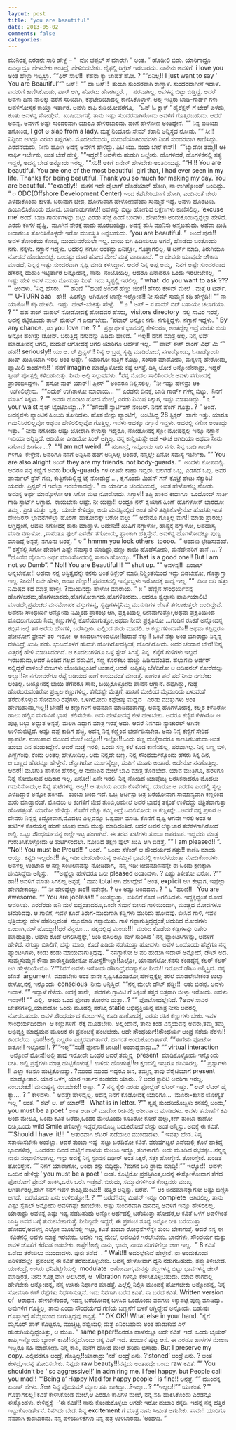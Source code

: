 ```yaml
---
layout: post
title: "you are beautiful"
date: 2013-05-02
comments: false
categories: 
---
```



ಮುನಿರತ್ನ ಎರಡನೇ ಸಾರಿ ಹೇಳ್ದ – “  ವೋ ಚಪ್ಪಲ್ ಸೆ ಮಾರೇಗಿ ” ಅಂತ. ” ಹೊಡೀಲಿ ಬಿಡು.  ಯಾರಿಗಾದ್ರೂ ಏನನ್ನಾದ್ರೂ ಹೇಳಬೇಕು ಅಂತಿದ್ರೆ, ಹೇಳಿಬಿಡಬೇಕು. ಲೈಫಲ್ಲಿ ರಿಗ್ರೆಟ್ ಇರಬಾರದು.  ನಾನೇನು ಅವಳಿಗೆ  i love you ಅಂತ ಹೇಳ್ತಾ ಇಲ್ವಲ್ಲಾ.  ““ಫಿರ್ ಸಾಲೆ!!  ಕೆಹನಾ ಕ್ಯಾ ಚಾಹತೆ ಹೋ.  ? ““ಏನಿಲ್ಲ!! I just want to say ‘ You are Beautiful’“” ಬಸ್!! “” ಹಾ ಬಸ್!!  ತುಂಬಾ ಸುಂದರವಾಗಿ ಕಾಣ್ತಾಳೆ.  ಸುಂದರವಾಗೀನೆ ಇದಾಳೆ. ಎದುರಿಗೆ ಕಾಣಿಸಿಕೊಂಡು, ಪಾಸ್ ಆಗಿ, ಹೊರಟು ಹೋಗಿದ್ದರೆ. ,   ಪರವಾಗಿಲ್ಲ.  ಅವಳನ್ನ ಬಿಟ್ಟು ಬಿಡ್ತಿದ್ದೆ. ಆದರೆ ಅವಳು ದಿನಾ ನಾಲಕ್ಕು ವರೆಗೆ ಸರಿಯಾಗಿ, ಕೆಫೆಟೇರಿಯಾದಲ್ಲಿ ಕಾಣಿಸಿಕೊಳ್ತಾಳೆ. ಅಲ್ಲಿ ಇಬ್ಬರು ಬಾಡಿ-ಗಾರ್ಡ್ ಗಳು ಅವಳಿಗೋಸ್ಕರ ಕಾಯ್ತಾ ಇರ್ತಾರೆ. ಅವಳು ಕಾಫಿ ಕುಡಿಯೋವರೆಗೂ,   ‘ಒನ್ ಓ ಕ್ಲಾಕ್ ‘ ಡೈರೆಕ್ಷನ್ ಗೆ ಚೇರ್ ಎಳೆದು,  ಕೂತು ಅವಳನ್ನ ನೋಡ್ತೇನೆ.  ಖುಷಿಯಾಗತ್ತೆ. ತಾನು ಇಷ್ಟು ಸುಂದರವಾಗಿರೋದು ಅವಳಿಗೆ ಗೊತ್ತಿರಬಹುದು. ಆದರೆ ಅದನ್ನ. ಅವಳಿಗೆ ಅಷ್ಟೇ ಸುಂದರವಾಗಿ ಯಾರೂ ಹೇಳಿರಬಾರದು.  ಹಂಗೆ ಹೇಳೋಣ ಅಂತಿದ್ದೇನೆ.  “” ನಿನ್ನ ಐಡಿಯಾ ತಗೋಂಡ, I got ಅ slap from a lady.  ಮತ್ತೆ ನಿಂದೂನು ಸೇಮ್ ಕಹಾನಿ ಅನ್ನಿಸ್ತದ ನೋಡು. ”” ಸೀ!! ನಿನ್ನಿಂದ ಆಗಿದ್ದು ಎರಡು ತಪ್ಪುಗಳು. ಮೊದಲನೆಯದು, ಮದುವೆಯಾಗಿರುವವಳು ನಿನಗೆ ಸುಂದರವಾಗಿ ಕಾಣಿಸಿದ್ದು. ಎರಡನೆಯದು, ನೀನು ಹೋಗಿ ಅದನ್ನ ಅವಳಿಗೆ ಹೇಳಿದ್ದು.  ಪಿಟಿ ಯು. ನಂದು ಬೇರೆ ಕೇಸ್!!  ““ಬ್ಯಾಡೋ ತಮ್ಮ!! ಆಕಿ ನಾರ್ಥಿ ಇರ್ಬೇಕು, ಅಂತ ಬೇರೆ ಹೇಳ್ತಿ. ”“ಇದ್ದರೆ!! ಅವಳೇನು ಹುಡುಗಿ ಅಲ್ಲೇನು.  ಹೊಗಳಿದರೆ, ಹೊಗಳಿಕೆನಲ್ಲಿ ಸತ್ಯ ಇದ್ದರೆ, ಅದನ್ನ ಬೇಡ ಅನ್ನೋರು ಇರಲ್ಲ. ”“ಸರಿ!! ಆಕಿಗೆ ಏನೇನ್ ಹೇಳಬೇಕು ಅಂತಿದಿಯಪ್ಪ. ”“Hi!! You are beautiful.  You are one of the most beautiful  girl that, I had ever seen in my life. Thanks for being beautiful.  Thank you so much for making my day.  You are beautiful. ““exactly!!  ಮಗನ ಇದೇ ಡೈಲಾಗ್ ಹೊಡೆಯಾಕ್ ಹೋಗಿ, ನಾ ಉಗಿಸ್ಕೋಂಡ್ ಬಂದಿದ್ದು.  “      ೧     ODC(Offshore Development Center) ಇಂದ ಕೆಫೆಟೇರಿಯಾಗೆ ಹೋಗಿ, ಎಂದಿನಂತೆ ಚೇರು ಎಳೆದುಕೊಂಡು ಕುಳಿತೆ. ಬರುವಾಗ ಬೇಡ, ಹೋಗುವಾಗ ಹೇಳೋಣವೆಂದು ಸುಮ್ಮನೆ ಇದ್ದೆ. ಅವಳು ಹೊರಟಳು.  ಹಿಂಬಾಲಿಸಿಕೊಂಡು ಹೋದೆ. ಬಾಡಿಗಾರ್ಡುಗಳು!! ಅವಳನ್ನು ಬಿಟ್ಟು ಹೋಗುವ ಲಕ್ಷಣಗಳು ಕಾಣಿಸಲಿಲ್ಲ. ‘excuse me’ ಅಂದೆ.  ಬಾಡಿ ಗಾರ್ಡುಗಳನ್ನು ಬಿಟ್ಟು ಎರಡು ಹೆಜ್ಜೆ ಹಿಂದೆ ಬಂದಳು. ಹೇಳಬೇಕು ಅಂದುಕೊಂಡಿದ್ದನ್ನೆಲ್ಲಾ ಹೇಳಿದೆ. ಎರಡು ಕಂಗಳ ದೃಷ್ಟಿ,  ಮೂಗಿನ ನೇರಕ್ಕೆ ಹಾದು ಹೊರಬಂದಿತ್ತು.  ಅದನ್ನ ಹುಸಿ ಮುನಿಸು ಅನ್ನಬಹುದು. ಅಥವಾ ಖುಷಿ ಆದಾಗಲೂ ತೋರಿಸಿಕೊಳ್ಳದೇ ಇರೋ ಮುಖಸ್ಥಿತಿ ಅನ್ನಬಹುದು. “you are beautiful. ”  ಅಂದೆ ಪುನಃ!! ಅವಳ ತೋರಿಕೆಯ ಕೋಪ, ಮುಂದುವರೆಯಲೇ ಇಲ್ಲ. ಬಾಯಿ ಬಿಗಿ ಹಿಡಿಯಲೂ ಆಗದೆ, ಹೊಡೆದು ಬಂತೊಂದು ನಗು.  ನಕ್ಕಳು.  ನಗ್ತಾನೆ ಇದ್ದಳು. ಅದರಲ್ಲಿ ನಗೋ ಅಂತದ್ದು ಏನಿತ್ತೋ, ಗೊತ್ತಾಗಲಿಲ್ಲ. u ಟರ್ನ್ ಮಾಡಿ, ತಿರುಗಿಯೂ ನೋಡದೆ ಹೊರಟುಬಿಟ್ಟೆ. ಒಂದಷ್ಟು ದೂರ ಹೋದ ಮೇಲೆ ಮತ್ತೆ ವಾಪಾಸಾದೆ. “ ಆ ದೇವರು ಯಾವುದೇ ಚೌಕಾಸಿ ಮಾಡದೆ,  ನಿನ್ನನ್ನ ಇಷ್ಟು ಸುಂದರವಾಗಿ ಸೃಷ್ಟಿ ಮಾಡಿ ಕಳಿಸಿದ್ದಾನೆ. ಆದರೆ ನಿನ್ನ ಅಪ್ಪ ಅಮ್ಮ,  ನಿನಗೆ ಅಷ್ಟೇ ಸುಂದರವಾದ ಹೆಸರನ್ನ ಹುಡುಕಿ ಇಟ್ಟಿರ್ತಾರೆ ಅನ್ನೋದನ್ನ, ನಾನು  ನಂಬೋದಿಲ್ಲ. ಆದರೂ ಏನಾದರೂ ಒಂದು ಇರಲೇಬೇಕಲ್ಲ.  ” ಇಷ್ಟು ಹೇಳಿ ಅವಳ ಮುಖ ನೋಡುತ್ತಾ ನಿಂತೆ. ಇದು ಸ್ಕ್ರಿಪ್ಟಲ್ಲಿ ಇರಲಿಲ್ಲ. ” what  do you want to ask ??? ”  ಅಂದಳು. “ನಿನ್ನ ಹೆಸರು.  ”” ಹರಿಣಿ ““ಹರಿಣಿ ಅಂದರೆ ಹೆಣ್ಣು ಜಿಂಕೆ!! ಹೆಸರು ಕೇಳಿದ್ ಮೇಲೆ .  ಮತ್ತೆ u ಟರ್ನ್. ”” U-TURN aaa   ಹೇ!!  ಹಿಂಗೆಲ್ಲಾ ಆಗಿರೋಕ ಚಾನ್ಸೇ ಇಲ್ಲೋಪ!! ನೀ ಸುಮ್ ಸುಮ್ಮನ ಕಥಿ ಹೇಳ್ತದಿ!! “” ನಾ ಯಾಕೋ!! ಕಥಿ ಹೇಳಲಿ.   ಇಷ್ಟು  ಹೇಳ್-ಬೇಕಿತ್ತು ಹೇಳ್ದೆ.   “     ೨      ” ಅಪ್ – ನ ನಾಮ್ ಬಿನ್ ಬತಾಯೇ ಚಲಾಗಯಾ. ? “” ಹಹ ತಾಜ್ ಮಹಲ್ ನೋಡೋದಕ್ಕೆ ಹೋದವರ ಹೆಸರು,  visitors directory  ನಲ್ಲಿ ಸಾವಿರ ಇರತ್ತೆ. ಅದನ್ನ ಕಟ್ಟಿಕೊಂಡು ತಾಜ್ ಮಹಲ್ ಗೆ ಏನಾಗಬೇಕು.  “ಪಟಾರ್ ಅನ್ನೋ ನಗು.  ನಗುತ್ತಿದ್ದಳು.  ನಗ್ತಾನೆ ಇದ್ದಳು. ” By any chance. ,ಡು you love me. ? “  ಪ್ರಶ್ನಾರ್ಥಕ ಭಾವದಲ್ಲಿ ಕೇಳಿದರೂ, ಅಂತದ್ದೆಲ್ಲ ಇದ್ರೆ ಮರೆತು ಬಿಡು ಅನ್ನೋ ಹಂಗಿತ್ತು ಟೋನ್. ಬರುತ್ತಿದ್ದ ನಗುವನ್ನು ಹಿಡಿದು ಹೇಳಿದೆ. ” ಇಲ್ಲ!! ನನಗೆ ಮಾತ್ರ ಅಲ್ಲ.  ನಿನ್ನ ಲವ್ ಮಾಡೋದಕ್ಕೆ ಆಗಲಿ, ಮದುವೆ ಆಗೋದಕ್ಕೆ ಆಗಲಿ ಯಾರಿಗೂ ಅರ್ಹತೆ ಇಲ್ಲ.  “” ವಾಟ್ ಈಸ್ ರಾಂಗ್ ವಿಥ್ ಮಿ “” ಹಹ!! seriously!! ಯು ಆ. ರ್ ಪ್ರಿನ್ಸಸ್!! ನಿನ್ನ ಆ ಬ್ರಹ್ಮ ಸೃಷ್ಟಿ ಮಾಡಿರೋದೆ, ನಗಾಡ್ಕೊಂಡು, ಓಡಾಡ್ಕೊಂಡು ಖುಷ್ ಖುಷಿಯಾಗಿ ಇರಲಿ ಅಂತ ಅಷ್ಟೇ. ‘ ಯಾರಿಗೋ ಕುತ್ತಿಗೆ ಕೊಟ್ಟು, ಸಂಸಾರ ಮಾಡೋದು, ಮಕ್ಕಳನ್ನ ಹೇರೋದು, ಫ್ಯಾಮಿಲಿ ಕಾಂಡಗಳು!! ‘ ನನಗೆ imagine ಮಾಡ್ಕೊಳೋದು ಕಷ್ಟ ಆಗತ್ತೆ. ಡಿಸ್ನಿ ಲೋಕ ಅನ್ನೋದೇನಾದ್ರು, ಇದ್ದರೆ ಸ್ಪೀಡ್ ಪೋಸ್ಟಲ್ಲಿ ಕಳಿಬಹುದಿತ್ತು.  ನೀನು ಅಲ್ಲಿ ಸಲ್ಲುವವಳು.  “ನನ್ನ ಮೊದಲ ಸಾಲಿನಿಂದಲೇ ಅವಳು ನಗೋದಕ್ಕೆ ಪ್ರಾರಂಭಿಸಿದ್ದಳು. ” ಹಸೋ ಮತ್ ಯಾರ್!! ಪ್ಲೀಸ್ ” ಅಂದರೂ ನಿಲ್ಲಿಸಲಿಲ್ಲ. “ನೀ ಇಷ್ಟು ಹೇಳಿದ್ರು ಆಕಿ  ಉಗೀಲಿಲ್ಲೇನು.  ”“ಎದುಕ್ ಉಗಿತಾಳೋ ಮಾರಾಯ… ”” ಎರಡನೇ ದಿನಕ್ಕೆ, ಬಾಡಿ ಗಾರ್ಡ್ ಗಳನ್ನ ಬಿಟ್ಟು,  ನಿನಗೆ ಮಾತಿಗೆ ಸಿಕ್ಕಳಾ. ? ”” ಅವರು ಹೊರಟು ಹೋದ ಮೇಲೆ, ಎರಡು ನಿಮಿಷ ಸಿಕ್ಕಾಗ, ಇಷ್ಟು ಮಾತಾಡಿದ್ದು. ”      ೩     ” your waist ಸೈಜ್ ಟ್ವೆಂಟಿಎಯ್ಟಾ…? ““ಹೌದು!! ಸ್ಟಾರ್ಟಿಂಗ್ ನಂಬರ್.  ನಿನಗೆ ಹೆಂಗ್ ಗೊತ್ತು. ? ” ಅಂದೆ. ಅದಕ್ಕವಳು ಪ್ಯಾಂಟಿನ ಹಿಂಬದಿ ತೋರಿದಳು. ಹೊಸ ಜೀನ್ಸು ಪ್ಯಾಂಟಿಗೆ,  ಅಂಟಿಸಿದ್ದ 28 ಸ್ಟಿಕ್ಕರ್  ಹಾಗೇ ಇತ್ತು. ಯಾರೂ ಗಮನಿಸಿರಲಿಲ್ಲವೋ ಅಥವಾ ಹೇಳಿರಲಿಲ್ಲವೋ ಗೊತ್ತಿಲ್ಲ. ಇವಳು ಅದಕ್ಕೂ ನಗ್ತಾನೆ ಇದ್ದಳು. ಅದರಲ್ಲಿ ನಗೋ ಅಂತಾದ್ದು ಇತ್ತು. ” ನೀನು ನಗೋದು ಅಷ್ಟು ಜೋರಾಗಿ ಕೇಳುಸ್ತಾ ಇದ್ದರೂ, ನೋಡೋದಕ್ಕೆ ಸ್ಲೋ ಮೋಷನ್ನಲ್ಲಿ ಇನ್ನೂ ನಗ್ತಾನೆ ಇದಿಯಾ ಅನ್ನಿಸ್ತಿದೆ. ಆಡಿಯೋ ವೀಡಿಯೋ ಸಿಂಕ್ ಆಗ್ತಿಲ್ಲ.  ನನ್ನ ಕಾನ್ಷಿಯಸ್ಸೇ ಆಚೆ -ಈಚೆ ಆಗಿದಿಯಾ ಅಥವಾ ನೀನು ನಗೋದೆ ಹೀಗೆನಾ …?  ““I am not weird.  “” ಹಂಗಾದ್ರೆ, ಇನ್ನೊಂದು ಸಾರಿ ನಗು.  ನಿನ್ನ ಬಾಡಿ ಗಾರ್ಡ್ ಗಳಿಗೂ  ಕೇಳ್ತೇನೆ. ಅವರಿಗೂ ನನಗೆ ಅನ್ನಿಸಿದ ಹಂಗೆ ಅನ್ನಿಸಿಲ್ಲ ಅಂದರೆ,  ನನ್ನಲ್ಲೇ ಏನೋ ಸಮಸ್ಯೆ ಇರ್ಬೇಕು.  “” You are also alright ಅಂಡ್ they are my friends.  not body-guards. ”  ಅಂದಳು ಕೋಪದಲ್ಲಿ. ಆದರೂ ನನ್ನ ಕಣ್ಣಿಗೆ ಅವರು body-guards ಗಳ ರೀತಿನೇ ಕಾಣ್ತಾ ಇದ್ದರು.  ಬಲಗಡೆ ಒಬ್ಬ, ಎಡಗಡೆ ಒಬ್ಬ. ಅವರ ಫಾರ್ಮಲ್ ಡ್ರೆಸ್ ಗಳು, ಕುತ್ತಿಗೆಯಲ್ಲಿದ್ದ ಟೈ ನೋಡುದ್ರೆ …, ಕೈಗೊಂದು ಮಿಷನ್ ಗನ್ ಕೊಟ್ರೆ ಥೇಟು ಸೆಕ್ಯುರಿಟಿ ಯವರೇ. ಪ್ರಿನ್ಸಸ್ ಗೆ ಇದೆಲ್ಲಾ ಇರಬೇಕಾದದ್ದೇ. ” ನಾ ಯಾರಿಗೂ ಚಂದದಿಯವ್ವ,  ಅಂತ ಹೇಳೋನಲ್ಲ ನೋಡು.  ಅದುನ್ನ ಅರ್ಥ ಮಾಡ್ಕೊಳೋ ಆಕಿ ಸಿಗೋ ಮಟ ನೋಡೋದು. ಸಿಗ್ತಾಳ!! ತಪ್ಪಿ ಹಾಕಿದ ಕೀದಾಗೂ  ಒಂದೊಂದ್ ಸಾರ್ತಿ ಗಾಡಿ ಸ್ಟಾರ್ಟ್ ಆಗ್ತಾವ.  ಕಾಯಬೇಕು ಅಷ್ಟೇ. ನೀ ಯಪ್ಪಾ!! ಅಂದ್ರೂ ನನ್ ಕೈಯಾಗ ಹಿಂಗ್ ಹೊಗಳೋಕ್ ಬಾರದೋ ತಮ್ಮ . ಪ್ರೀತಿ ಮತ್ತು  ಭಕ್ತಿ.   ಯಾರೇ ಕೇಳಿದ್ರೂ, ಅದು ಮನಸ್ಸಿನಲ್ಲಿದೆ ಅಂತ ಹೇಳಿ ತಪ್ಪಿಸಿಕೊಳ್ತೇನೋ ಹೊರತು,ಇಂತ ಡೇಂಜರಸ್ ಭಾವನೆಗಳೆಲ್ಲಾ ಹೊರಗ್ ಹಾಕೋದಕ್ಕ್ ಬರೋ ವಲ್ದು “” ಅದೇನೊ ಗೊತ್ತಿಲ್ಲ ಮಗ!! ಮಾತು ಪ್ರಾರಂಭ ಆಗ್ತಿದ್ದಂಗೆ, ಅವಳು ನಗೋದಕ್ಕೆ ಶುರು ಮಾಡ್ತಾಳೆ. ಅದೇನು!! ಖುಷಿಗೆ ನಗ್ತಾಳೋ, ಹಾಸ್ಯಕ್ಕೆ ನಗ್ತಾಳೋ, ಅಪಹಾಸ್ಯ ಮಾಡಿ ನಗ್ತಾಳೋ. ,ನಾನಂತೂ ಫುಲ್ ಎನರ್ಜಿ ತಗೋಂಡು, ಫ್ರಾಂಕಾಗಿ ಹತ್ತಿಸ್ತೇನೆ. ಅವಳನ್ನ ಹೊಗಳೋದಕ್ಕೂ ಪುಣ್ಯ ಮಾಡಿದ್ದೆ ಅನ್ಸತ್ತೆ.  ನಗೂನು ಬರತ್ತೆ.  “     ೪      ” hmmm you look others  toooo.  ” ಅಂದಳು ಛೇಡಿಸುವಂತೆ. ” ರಸ್ತೆನಲ್ಲಿ ಸಿಗೋ ದೇವರಿಗೆ ಎಷ್ಟೇ ನಮಸ್ಕಾರ ಮಾಡಿದ್ರು,ಹಣ್ಣು ಕಾಯಿ ಹೊಡೆಸೋದು, ಮನೆದೇವರಿಗೆ ತಾನೆ ….  ? “ಹೊಡೆದ ಡೈಲಾಗು ಅರ್ಥ ಮಾಡಿಸೋದರಲ್ಲಿ ಸಾಕಾಗಿ ಹೋಯ್ತು. “That is a good one!! But I am not so Dumb”. ” No!! You are Beautiful !! “” shut up. ”” ಅವಳನ್ನ!!  ಏಂಜಲ್ ಅನ್ನಬೇಕೋ!! ಅಥವಾ ನನ್ನ ಅಸ್ತಿತ್ವವನ್ನೇ ಕನಸು ಅಂತ ಡಿಕ್ಲೇರ್ ಮಾಡಿ,ನಿಶ್ಚಿಂತೆಯಿಂದ ಇದ್ದು ಬಿಡಬೇಕೋ, ಗೊತ್ತಾಗ್ತಾ ಇಲ್ಲ. ನೀನು!! ಏನೇ ಹೇಳು, ಅಂತಾ ಹೆಣ್ಣು!! ಪ್ರಪಂಚದಲ್ಲಿ ಇನ್ನೊಬ್ಬಳು ಇರೋದಕ್ಕೆ ಸಾಧ್ಯ ಇಲ್ಲ.  ““  ದಿನಾ ಬರಿ ಹತ್ತು ನಿಮಿಷದ ಕಥೆ ಮಾತ್ರ ಹೇಳ್ತೀ. ?ಮುಂದಿನದ್ದು ಹೇಳೋ ಮಾರಾಯ.  “     ೫     ” ಹೆಣ್ಣಿನ ಸೌಂಧರ್ಯವನ್ನ ಹೊಗಳಬರದು,ಹೊಗಳಬಾರದು,ಹೊಗಳೋಕಾಗದು,ಹೊಗಳಿತೀರದು…ಆದರೂ ಸ್ವಲ್ಪಾನು ಪಾರ್ಷಿಯಾಲಿಟಿ ಮಾಡದೇ,ಪ್ರಪಂಚದ ಮನಮೋಹಕ ವಸ್ತುಗಳನ್ನ, ಸೃಷ್ಟಿಗಳನ್ನನಿಮ್ಮ ಮುಸುಡಿಗಳ ಜೊತೆ ತಗಲಾಕುತ್ತಲೇ ಬಂದಿದ್ದೇವೆ. ಅದೇನು ಸೌಂಧರ್ಯ ಅನ್ನೋದು ನಿಮ್ಮಿಂದ ಪ್ರಾರಂಭ ಆಗಿ, ಪ್ರಕೃತಿಯಲ್ಲಿ ಲೀನವಾಗುತ್ತೋ,ಅಥವಾ ಪ್ರಕೃತಿಯಿಂದ ಮೊದಲುಗೊಂಡು ನಿಮ್ಮ ಕಣ್ಣುಗಳಲ್ಲಿ ಕೊನೆಯಾಗುತ್ತೋ,ಅಥವಾ ನೀವೇ ಪ್ರಕೃತಿನೋ …ಗಂಡಿನ ರಸಿಕತೆ ಅನ್ನೋದನ್ನ ಕಬ್ಬಿನ ಜಲ್ಲೆ ತರ ಅರೆದು ಹೊಗಳಿ, ಬರೆಸಿದ್ದೀರಿ. ಎಲ್ಲಿಂದ ಶುರು ಮಾಡಲಿ. ಆ ಕಣ್ಣುಗಳಿಂದಾನೊ!! ಅಥವಾ ಕಪ್ಪಿದ್ದರೂ ಫೋಟೋಗೆ ಫ್ರೇಮ್ ತರ  ಇರೋ  ಆ ಕೂದಲುಗಳಿಂದಲೋ!!ಜಿರಾಫೆ ನೆಕ್ಕು!! ಒಂಟೆ ನೆಕ್ಕು ಅಂತ ಯಾರಾದ್ರು ನಿನ್ನನ್ನ ರೇಗಿಸಿದ್ರೆ, ಖುಷಿ ಪಡು. ಭುಜದೊಳಗೆ ಹುದುಗಿ ಹೋಗಿರೋದಕ್ಕಿಂತ, ಹೊರಗಿರೋದು.  ಅದರ ಚಂದಾನೆ ಬೇರೆ!!ನಿನ್ನ ಎತ್ತರಕ್ಕೆ ಹೇಳಿ ಮಾಡಿಸಿದಂಗಿದೆ.  ಆ ಕೂದಲುಗಳಿಗೂ ಒಳ್ಳೆ ಸ್ಪೇಸ್ ಸಿಗತ್ತೆ. ನಿನ್ನ  ಕೆನ್ನೆಗೆ ಗುಳಿಗಳು ಇಲ್ಲದೆ ಇರಬಹುದು,ಆದರೆ ಹಿಂಡಿದ ಗಲ್ಲದ ನಡುವಿನ, ಸಣ್ಣ ಕೊರಕಲು ಹುಚ್ಚು ಹಿಡಿಸುವಂತಿದೆ. ಹಲ್ಲುಗಳು ಆರ್ಡರ್ ನಲ್ಲಿದ್ದರೆ ದಾಳಿಂಬೆ ಬೀಜಗಳು ಜೋಡಿಸಿಟ್ಟಂತಿವೆ ಅಂತಾರೆ,ಆದರೆ  ಅಪ್ಪಿತಪ್ಪಿ ಬೆಳೆದಿರೋ ಆ ಅಡಿಷನಲ್ ಕೋರೆಹಲ್ಲು ಅಬ್ಬಾ!!ನೀ ನಗೋವರೆಗೂ ರೆಪ್ಪೆ ಬಡಿಯದ ಹಾಗೆ ಕಾಯುವಂತೆ ಮಾಡತ್ತೆ. ಹಾಗಂತ ಪದೆ ಪದೆ ನೀನು ನಗಬೇಕು ಅಂತಿಲ್ಲ. ಬಯ್ಯೋದಕ್ಕೆ ಬಾಯಿ ತೆಗೆದರೂ ಸಾಕು, ಬಯ್ಸಿಕೊಳ್ಳೋನು ಪಾವನ ಆಗ್ತಾನೆ. ದಪ್ಪಗಿದ್ದು, ಗುಡ್ಡೆ ಹೊರಬರುವಂತಿರೋ ಪ್ರಜ್ವಲ ಕಣ್ಣುಗಳಿಲ್ಲ. ತೆಗೆದಷ್ಟೇ ಮೆತ್ತಗೆ, ಹಾಸಿಗೆ ಮೇಲಿಂದ ಮೈಮುರಿದು ಏಳುವಂತೆ ತೆರೆದುಕೊಳ್ಳುವ ಸೋಮಾರಿ ರೆಪ್ಪೆಗಳು. ಒಳಗಿರೋದು ಕಪ್ಪೆಚಿಪ್ಪು ಮಧ್ಯದ   ಎರಡು ಮುತ್ತುಗಳು ಅಂತ ಹೇಳಬಹುದಾ,ಇಲ್ಲ!! ಬೇಡ!! ಆ ಕಣ್ಣುಗಳಿಗೆ ಅವಮಾನ ಮಾಡಿದಂತಾಗತ್ತೆ. ಅವನ್ನ ಹೊಗಳೋದಕ್ಕೆ, ಕಲ್ಮಶ ಕಳೆದಿರೋ ಹಾಲು ಹಲ್ಲಿನ ಮಗುವಿಗೆ ಭಾಷೆ  ಕಲಿಸಬೇಕು. ಅದು ಹೇಳೋದನ್ನ ಕೇಳಿ ಹೇಳಬೇಕು. ಆದರೂ ಕಣ್ಣಿನ ಕೆಳಗಿರೋ ಆ ಪುಟ್ಟ ಬಲ್ಜು ಅಧ್ಭುತ ಅನ್ಸತ್ತೆ. ಮಲಗಿ ಎದ್ದಾಗ ಮಾತ್ರ ಇರತ್ತೆ ಅದು.  ಆದರೆ ನಿನಗದು ನ್ಯಾಚುರಲ್ ಆಗಿನೇ ಉಳಿದುಬಿಟ್ಟಿದೆ. ಅಷ್ಟು ದಪ್ಪ ಕಾಡಿಗೆ ಹಚ್ಚಿ, ಅದನ್ನ ನಿನ್ನ ಕಣ್ಣಿಂದ ಬೇರ್ಪಡಿಸಬೇಡ. ಅದು ನಿನ್ನ ಕಣ್ಣಿಗೆ ಸೇರಿದ ಪ್ರಾಪರ್ಟಿ. ನುಣುಪಾದ ಮುಖದ ಮೇಲೆ ಅಲ್ಲೋ!! ಇಲ್ಲೋ!!ಒಂದು ಸಣ್ಣ ಮಚ್ಚೆನಾದರೂ ಕಾಣಸಿಗಬಹುದಾ ಅಂತ ತುಂಬಾ ದಿನ ಹುಡುಕಿದ್ದೇನೆ. ಆದರೆ ಮಚ್ಚೆ ಇರಲಿ, ಒಂದು ಸಣ್ಣ ಕಲೆ ಕೂಡ ಕಾಣಿಸಲಿಲ್ಲ.  ಪರವಾಗಿಲ್ಲ. ನಿನ್ನ ಬಣ್ಣ ಬಿಳಿ, ಎಣ್ಣೆಗೆಂಪು, ಕೆಂದು ಅಂತೆಲ್ಲ ಹೇಳೋದಿಲ್ಲ. ಅದು ನಿನ್ನದೇ ಬಣ್ಣ. ನಿನ್ನ ಸೌಂಧರ್ಯಕ್ಕೊಂದು ಹೆಸರು ಸಿಕ್ಕ ದಿನ, ಆ ಬಣ್ಣದ ಹೆಸರನ್ನೂ ಹೇಳ್ತೇನೆ. ಚೆನ್ನಾಗಿರೋ ಮೂಗನ್ನೆಲ್ಲಾ, ಸಂಪಿಗೆ ಮೂಗು ಅಂತಾರೆ. ಅದೇನೋ ನನಗೊತ್ತಿಲ್ಲ. ಆದರೆ!! ಮೂಗುತಿ ಹಾಕೋ ಹೆಸರಲ್ಲಿ,ಆ ನುಣುಪಿನ ಮೇಲೆ ಬಾವಿ ಮಾತ್ರ ತೊಡಬೇಡ. ಯಾವ ಮುತ್ತಿಗೂ, ಹರಳಿಗೂ  ನಿನ್ನ ನೋಯಿಸುವ ಅಧಿಕಾರ ಇಲ್ಲ. ಏನೋ!! ಏನೇ ಇರಲಿ. ನಿನ್ನ ನೋಡಿದ ಯಾವೊಬ್ಬ ಅರಸಿಕನಾದರೂ ಮೊದಲು ಗಮನಿಸೋದು,ಆ ನಿನ್ನ ತುಟಿಗಳನ್ನ. ಅಲ್ಲ!! ಆ ತುಟಿಯ ಎರಡು ಕೊನೆಗಳನ್ನ. ಯಾರೋ ಆ ಎರಡೂ ಎಂಡಲ್ಲಿ ಸ್ವಲ್ಪ ಎಳೆದಿದ್ದಾರೆ ಅನ್ನೋ ಹಂಗಿದೆ.   ತುಂಬಾ ಚಂದ ಇದೆ. ಒಬ್ಬ ಆರ್ಟಿಸ್ಟು ಚಿತ್ರ ಬರೆಯೋವಾಗ ಸಾಮಾನ್ಯವಾಗಿ ಕಣ್ಗಳಿಂದ ಶುರು ಮಾಡ್ತಾನಂತೆ. ಮೊದಲು ಆ ಕಂಗಳಿಗೆ ಜೀವ ತುಂಬಿ,ಆಮೇಲೆ ಅದರ ಭಾವಕ್ಕೆ ತಕ್ಕಂತೆ ಉಳಿದದ್ದು ಚಿತ್ರಿತವಾಗುತ್ತಾ ಹೋಗತ್ತಂತೆ. ಯಾರೋ ಹೇಳಿದ್ದು. ಕೊನೆಗೆ ಹೆಚ್ಚು ಕಮ್ಮಿ ಆದ್ರೆ ಬದಲಿಸೋದು ಆ ಕಣ್ಗಳನ್ನೇ…ಆದರೆ ನನ್ನ ಪ್ರಕಾರ ಆ ದೇವರು ನಿನ್ನನ್ನ ತಿದ್ದೋವಾಗ,ಮೊದಲು ಎಲ್ಲವನ್ನೂ ಒಪ್ಪವಾಗಿ ಮಾಡಿ. ಕೊನೆಗೆ ದೃಷ್ಟಿ ಆಗದೇ ಇರಲಿ ಅಂತ ಆ ತುಟಿಗಳ ಕೊನೆಯನ್ನ ಹಂಗೇ ಚೂಪು ಮಾಡಿ ಮುಕ್ಕು ಮಾಡಿದಂತಿದೆ. ಆದರೆ ಅವನ ಲೆಕ್ಕಾಚಾರ ತಲೆಕೆಳಗಾಗಿರೋದೆ ಅಲ್ಲಿ. ಒಟ್ಟು ಸೌಂಧರ್ಯವನ್ನ ಅಲ್ಲೇ ಇಟ್ಟ ಹಂಗಾಗಿದೆ. ಈ ತರದ ತುಟಿಗಳು ತುಂಬಾ ಅಪರೂಪ. ಇದ್ದವರು ಮಾತ್ರ ಗುರುತಿಸಿಕೊಳ್ಳೋದು ಆ ತುಟಿಗಳಿಂದಲೇ. ನೋಡಿದ ತಕ್ಷಣ ಫುಲ್ ಖುಷಿ ಆಗಿ ಬಿಡತ್ತೆ. ”” I am pleased!! “. “No!! You must be Proud!! “ ಅಂದೆ. ” ಒಂದು ಸೆಕೆಂಡ್ ಆ ಸೌಂಧರ್ಯದ ಗತ್ತು!! ಕಾಣಿಸಿ ಮಾಯ ಆಯ್ತು. ಕನ್ನಡಿ ಇಲ್ಲದೇನೆ!! ತನ್ನ ಇಡೀ ದೇಹರಾಶಿಯನ್ನ ಅಹಮ್ಮಿನ ಭಾವದಲ್ಲಿ ಉಸಿರೆಳೆಯುತ್ತಾ ನೋಡಿಕೊಂಡಳು. ಅವಳಲ್ಲಿ ಉಂಟಾದ ಆ ಸಣ್ಣ ಸಂಚಲನವನ್ನು ನೋಡಿದಾಗ,  ನನ್ನ ಇಡೀ ಜೀವಮಾನವನ್ನೇ ಈ ಒಂದು ಕ್ಷಣಕ್ಕಾಗಿ ಜೀವಿಸಿದ್ದೆನಾ ಅನ್ನಿಸ್ತು.   ““ಅಷ್ಟೆಲ್ಲಾ ಹೇಳಿದರೂ ಬರೀ pleased ಅಂತಂದಳಾ. ? ಎಷ್ಟು ತಿಳೀತೋ ಏನೋ. ?”” ಹಾ!! ಅವಳಿಗೆ ಮಾತು ಸಿಗಲಿಲ್ಲ ಅನ್ಸತ್ತೆ. ‘ ನಾನು total ಆಗಿ ಹೇಗಿದ್ದೇನೆ ‘ ಅಂತ, explicit ಆಗಿ ಕೇಳ್ದಾಗ, ಇಷ್ಟೆಲ್ಲಾ ಹೇಳಬೇಕಾಯ್ತು.  “” ನೀ ಹೇಳಿದ್ದೆಲ್ಲಾ ಖರೆ!! ಐತೇನ್ಲೇ.  ? ಆಕಿ ಅಷ್ಟು ಚಂದದಳಾ. ? “     ೬    "ಹರಿಣಿ!!   You are awesome.  “” You are jobless!! ” ಅಂತನ್ನುತ್ತಾ,  ಬಿಸಿಲಿಗೆ ಕೊಡೆ ಅಗಲಿಸಿದಳು. ಇದ್ದಕ್ಕಿದ್ದಂತೆ ಮೋಡ ಆವರಿಸಿತು. ಎರಡೆರಡು ಹನಿ ಮಳೆ ಬಿದ್ದಂತಾದರೂ,ಒಂದೇ ಸಮನೆ ಬೀಸಿದ ಗಾಳಿಯಿಂದಾಗಿ, ಮುಚ್ಚಿದ ಮೋಡಗಳೂ ಚದುರಿದವು. ಆ ಗಾಳಿಗೆ, ಇವಳ ಕೊಡೆ ತಿರುಗ-ಮುರುಗಾಗಿ ಕಡ್ಡಿಗಳು ಮುರಿದು ಹೋದವು. ಬೀಸಿದ ಗಾಳಿ, ಇವಳ ಛತ್ರಿಯನ್ನು ಹೇಳ ಹೆಸರಿಲ್ಲದಂತೆ  ನಜ್ಜುಮಾಡಿ ಗಪ್ಪಾಯಿತು. ಗಾಳಿ ಗಪ್ಪಾಗುತ್ತಿದ್ದದ್ದಂತೆ,ಚದುರಿದ ಮೋಡಗಳು ಒಂದಾಗಿ,ಮಳೆ ಹೊಯ್ದು!!ಧರೆ ನೆನ್ದರೂ…. ಪಕ್ಕದಲ್ಲಿದ್ದ ಮಿಂಚು!!!  ಮುರಿದ ಕೊಡೆಯ ಕಡ್ಡಿಗಳನ್ನು ರಿಪೇರಿ ಮಾಡುತ್ತಿತ್ತು. ಅವಳು ಕೊಡೆ ಅಗಲಿಸಿದ್ದಕ್ಕೇ,‘ ಉರಿ ಬಿಸಿಲಲ್ಲೂ ಮಳೆ ಸುರಿಸಿದ ‘ ನನ್ನ ಫ್ಯಾಂಟಸಿಗಳನ್ನು, ಅವಳಿಗೆ ಹೇಳಿದೆ. ನಗುತ್ತಾ ಬಿಸಿಲಿಗೆ, ಬೆನ್ನು ಮಾಡಿ, ಕೊಡೆ ಹಿಡಿದು ನಡೆಯುತ್ತಾ ಹೋದಳು. ಅವಳ ಒಂದೊಂದು ಹೆಜ್ಜೆಗೂ ನನ್ನ ಫ್ಯಾಂಟಸಿಗಳು, ಕಂಡು ಕಂಡು ಮಾಯವಾಗುತ್ತಿದ್ದವು. ” ನನಗ್ಯಾಕೋ ಆ ಪರಿ ಹುಡುಗಿ ಇದಾಳ್ ಅನ್ನೋದೆ, ಡೌಟ್ ಅದ. ಸುಮ್ಮಸುಮ್ಮನ ಕೌವಾ ಹಾರುಸ್ತದಿಯೇನೋ ದೋಸ್ತ!!ಇಲ್ಲಾ!!ಎಲ್ಲೋ, ಯಾವಾಗಲೋ,ಕನಸು ಕಂಡದ್ದನ್ನ ಕಲರ್ ಕಲರ್ ಆಗಿ ಹೇಳ್ತದಿಯೇನೊ. ?““ನಿನಗೆ ಅವಳು ಇರೋದು ಡೌಟಾದ್ರೆ,ನನಗ್ಯಾಕೋ ನೀನು!! ಇರೋದೆ ಡೌಟು ಅನ್ನಿಸ್ತಿದೆ. ನನ್ನ ಜೊತೆ  argument  ಮಾಡಬೇಕು ಅಂತ ನಾನೇ ಸೃಷ್ಟಿಸಿಕೊಂಡಿರೋ,ಹೇಳಿದ್ದಕ್ಕೆಲ್ಲ ತರಲೆ ಮಾಡಲೇಬೇಕಂತ ಉಲ್ಟಾ ಕೇಳೋ,ನನ್ನ ಇನ್ನೊಂದು  conscious  ನೀನು ಅನ್ನಿಸ್ತಿದೆ. ““ನನ್ನ ಮೇಲೇ ಡೌಟ್ ಪಡ್ತೀ!!  ಆತು ಬಿಡಪ್ಪ.  ಅವಳು ಇದಾಳ. “” ಇದ್ದಾಳೆ ಗೆಳೆಯ. ಅದಕ್ಕೆ ತಾನೇ,  ಪದಗಳು ಗ್ರಾವಿಟಿ ಗೆ ಸಿಕ್ಕಂತೆ ತತ್ತರ ಬಿತ್ತರಾಗಿ ಬೀಳ್ತಾ ಇರೋದು. ಅವಳು ಇದಾಳೆ!! “” ಎಲ್ಲಿ.   ಆಕಿದು ಒಂದ ಫೋಟಾ ತೋರಸು ಮತ್ತಾ…? “” ಫೋಟೋದಲ್ಲೇನಿದೆ.  ?ಅವಳ ಸಾವಿರ ಚೇತನಗಳಲ್ಲಿ,ಯಾವುದೋ ಒಂದು ಮೂಡಲ್ಲಿ ಸೆರೆಸಿಕ್ಕ static ಅಭಿವ್ಯಕ್ತಿಯನ್ನ ಮಾತ್ರ ನೀನು ಅದರಲ್ಲಿ ನೋಡಬಹುದು. ಅವಳ ಸೌಂಧರ್ಯದ ಕವಲುಗಳನ್ನ ಕೂಡಿ ಹಾಕೋದಕ್ಕೆ, ಎರಡು ರಸಿಕ ಕಣ್ಣುಗಳು ಬೇಕು. ಇವಳ ಸೌಂಧರ್ಯದಿಂದಾಗಿ  ಆ ಕಣ್ಣುಗಳಿಗೆ  ರೆಕ್ಕೆ ಮೂಡಬೇಕು. ಅಲ್ಲಿಂದಾನೆ, ತಾನು ಕಂಡ ವಿಸ್ಮಯವನ್ನ ಅವರು,ತಮ್ಮ ತಮ್ಮ ಅಭಿವ್ಯಕ್ತಿ ಮಾಧ್ಯಮದ ಮೂಲಕ ಈ ಪ್ರಪಂಚಕ್ಕೆ ಹಂಚಬೇಕು. ಅದೇ ಸೌಂಧರ್ಯ!!ಸೌಂಧರ್ಯ ಅಂದ್ರೆ ನಶೆಯ ನೆರಳು!!ಹಿಂದಲೆಯ  ಭಾರ!!ಅಲ್ಲಿ ಎಲ್ಲರೂ ಎಚ್ಚರವಾಗಿರ್ತಾರೆ.  ಹಾಗಂತ ಅಂದುಕೊಂಡಿರ್ತಾರೆ.  ““ಈಗೇನು ಫೋಟೋ ಐತೋ!! ಇಲ್ಲೋಪ!!. ?”“ಇಲ್ಲ”“ಸರಿ!! ಫೋನು!! ಚಾಟು!! ಅಂತಾದ್ದೆನಾದ್ರು…? “” virtual interaction  ಅನ್ನೋದೆ ಮೋಸ!!ಅಲ್ಲಿ ತಾವು ಇರೋದೇ ಒಂಥರ ಆದರೆ,ತಮ್ಮನ್ನ  present  ಮಾಡಿಕೊಳ್ಳೋದು ಇನ್ನೊಂದು ರೀತಿ. ಅಲ್ಲಿ ಪ್ರಶ್ನೆಗಳು ಮಾತ್ರ ಹುಟ್ಟಿಕೊಳುತ್ವೆ!! ಉಳಿದು ಹೋಗುತ್ವೆ!!ಆ ಕ್ಷಣದಲ್ಲಿ ಇಬ್ಬರೂ ಜೀವಿಸಿರಲ್ಲ.  “” ಪ್ರಶ್ನಾಗಳು !! ಎಲ್ಲಾ ಕಡಿನೂ ಹುಟ್ಟಿಕೊಳುತ್ವಾ. ?ಮುಂದ ಮುಂದ ಇದ್ದರೂ ಜನ, ತಮ್ಮನ್ನ ತಾವು ವೆರೈಟಿಯಾಗೆ present  ಮಾಡ್ಕೋತಾರ. ಯಾರ ಒಳಗ, ಯಾರ ಇರ್ತಾರ ಕಂಡವರು ಯಾರು.. ? ಅದರ ಕ್ಲಾರಿಟಿ ಅವರಿಗಾ ಇರಲ್ಲ. ನಂಬಬೇಕು!! ಮನುಷ್ಯನ್ನ ನಂಬಬೇಕು!! ಅಷ್ಟಾ. “     7    ನನ್ನ ಕೈಲಿ ಎರಡು ಫೋಲ್ಡೆಡ್ ಲೆಟರ್ ಇತ್ತು. ” ಲವ್ ಲೆಟರ್ ಹೈ ಕ್ಯಾ….  ? ” ಕೇಳಿದಳು. ” ಅವತ್ತೇ ಹೇಳಿದ್ನಲ್ಲ.  ಅದನ್ನ ನಿನಗೆ ಕೊಡೋದಕ್ಕೆ ಯಾರಿಗೂ…  ಮೂರು-ಕಾಸಿನ ಯೋಗ್ಯತೆ ಇಲ್ಲ ” ಅಂತ. ” ಶಟ್ ಆ. ಪ್ ಯಾರ್!!   What is in letter.  ?”” ಸ್ವಪ್ನ ಸುಂದರಿಯೊಬ್ಬಳು ಕನಸಲ್ಲಿ ಬಂದು,‘ you must be a poet ‘ ಅಂತ ಆರ್ಡರ್ ಮಾಡೋ ರೀತಿನಲ್ಲಿ ಆಶೀರ್ವಾದ ಮಾಡಿದಳು. ಅವಳು ತಮಾಷೆಗೆ ಕವಿ ಅಂದ ಮೇಲೂ, ಒಂದು ಕವಿತೆ ಬರೆದು,ಒಂದರ ಮೇಲೊಂದು ಕೂತಿರೋ ಕೋರೆ ಹಲ್ಲು,ಕಣ್ ತುಂಬಾ ಕಾಣೋ ರೀತಿ,ಒಂದು wild Smile ತಗೋಳ್ದೇ ಇದ್ದರೆ,ನಾನೊಬ್ಬ ಬದುಕಿರೋದೆ ವೇಸ್ಟು ಅಂತ ಅನ್ನಿಸ್ತು.  ಅದಕ್ಕೆ ಈ ಕವಿತೆ.  ““Should I have  it!!! ” ಆತುರವಾಗಿ ಲೆಟರ್ ಪಡೆಯಲು ಮುಂದಾದಳು. ” ಇವತ್ತು ಬೇಡ. ನಿನ್ನ ಸತಾಯಿಸಬೇಕು ಅಂತಲ್ಲಾ. ಆದರೆ ತುಂಬಾ ಇಷ್ಟ  ಪಟ್ಟು ಬರೆದಿರೋ ಕವಿತೆ. ವರುಷಗಟ್ಟಲೆ ಎದೆಯಲ್ಲಿ ಕೊಳೆ ಹಾಕಿದ್ದ ಭಾವಗಳಿವು,  ಒಂದೆರಡು ದಿನದ ಮಟ್ಟಿಗೆ ಹಾಳೆಯ ಮೇಲೂ ಇದ್ದೂ, ತಂಗಳಾಗಲಿ. ಅದು ಮೂಡಿದ ರಭಸಕ್ಕೇ…ನನ್ನನ್ನ ನಾನು ಸಂಭಾಳಿಸಲಾಗಿಲ್ಲ. ಇನ್ನು ಅದಕ್ಕೆ ನಿನ್ನ ಸ್ಪಂದನ ದಿಢೀರ್ ಅಂತ ಸಿಕ್ಕರೆ, ಸತ್ತೇ ಹೋಗ್ತೇನೆ. ತೋರಿಸ್ತೇನೆ.  ಖಂಡಿತ ತೋರಿಸ್ತೇನೆ. ”” ನಿನಗೆ ಯಾವಾಗೋ, ಅಂಥಾ ಕನ್ಸು ಬಿದ್ದಿದ್ದು. ?ಮಗನ ಬರಿ ಡ್ರಾಮ ಮಾಡ್ತಿ!!”” ಇಲ್ವೋ!!  ಅವಳೇ ಒಂದಿನ ಹೇಳಿದ್ಲು‘ you must be a poet ‘ ಅಂತ. ಕೊಟ್ಟಿರೋ ಪ್ರಶಸ್ತಿಗಿಂತ,ಆದನ್ನ ಈಸ್ಕೋಳೋವಾಗ ತೆಗೆದ ಫೋಟೋಗೆ ಫ್ರೇಮ್ ಹಾಕಿಸಿ,ಒರೆಸಿ ಒರೆಸಿ ಇಡ್ತೇವೆ. ಬಿರುದು, ಸಮ್ಮಾನಗಳಿಗಿಂತ ಕೊಟ್ಟವರು ಮುಖ್ಯ ಆಗಿರ್ತಾರಲ್ಲ,ಹಾಗೆ ನನಗೆ ಇವಳ ಕಾಂಪ್ಲಿಮೆಂಟು!!  ಹತ್ತಿರ ಅನ್ನಿಸ್ತು. ಬರೆದೆ.  “” ಆಕಿ ಜೀವಮಾನಕ್ಕಾಗೋ ಅಷ್ಟು ಬಣ್ಣಿಸಿ ಆಗದೆ.   ಬರೆಯೋದು ಏನು ಉಳಿದಿತ್ತೋ!!. ? “” ಬರೆದೆ!!ನನ್ನ ಮಿಷನ್ ಇನ್ನೂ complete  ಆಗಿರಲಿಲ್ಲ. ತಾನು ಎಷ್ಟು ಸ್ಪೆಷಲ್ ಅನ್ನೋದು ಅವಳಿಗಷ್ಟೇ ಕಾಣಬೇಕು. ಅಷ್ಟು ಸುಂದರವಾಗಿ ನಾನದನ್ನ ಅವಳಿಗೆ ಇನ್ನೂ ಹೇಳಿರಲಿಲ್ಲ. ಯಾರಾದ್ರು ಅವಳನ್ನ ಎಷ್ಟು ಇಷ್ಟ ಪಡಬಹುದು ಅನ್ನೋ ಅರ್ಥದಲ್ಲಿ ಬರೆಯುತ್ತಾ ಹೋದರೆ,ಆ ಕವಿತೆ ಒಳಗೆ ಅವಳಿಗಿಂತ ಜಾಸ್ತಿ ಅವನ ಬಗ್ಗೆ ತುರುಕಬೇಕಾಗುತ್ತೆ. ನೀನಿಲ್ಲದೇ ಇದ್ದರೆ, ಈ ಪ್ರಪಂಚ ಶೂನ್ಯ ಅನ್ನೋ ರೀತಿ ಬರೆಯುತ್ತಾ ಹೋದರೆ,ಅವಳನ್ನ ಎಲ್ಲೋ ಮೂಲೆನಲ್ಲಿ ಇಟ್ಟು, ಕವಿತೆ ತುಂಬಾ ರೋಧನೆಗಳೆನ್ನೇ ತುಂಬ ಬೇಕಾಗುತ್ತೆ. ಆದರೆ ನನ್ನ ಈ  ಕವಿತೆನಲ್ಲಿ ಅವಳು ಮಾತ್ರ ಇರಬೇಕು. ಅವಳು ಇದ್ದ ಮೇಲೆ, ಲವಲವಿಕೆ ಇರಲೇಬೇಕು. ಭಾವಗಳು, ಸೌಂಧರ್ಯ ಮತ್ತು ಅವಳ ಜೊತೆಗೆ ಕೆರೆದಡ ಆಡಬೇಕು.  ಅಷ್ಟೇ!!ಅಲ್ಲಿ ನಾನು, ಭಾನು, ನಾಯಿ ನರಿಗಳಿಗೆಲ್ಲಾ ಜಾಗ ಇಲ್ಲ.   ”       8        ಕವಿತೆ ಒಡೆದು ತೆರೆಯಲು ಮುಂದಾದಳು. ಪುನಃ ತಡೆದೆ  . ” Wait!!! ಅದರಲ್ಲೇನಿದೆ ಹೇಳ್ತೇನೆ. ನಾ ಅಂದುಕೊಂಡ ಏರಿಳಿತದಲ್ಲೇ  ಪ್ರಪಂಚಕ್ಕೆ ಈ ಕವಿತೆ ತೆರೆದುಕೊಳ್ಳಬೇಕು. ಅದನ್ನ ಹೇಳೋವಾಗ ಧ್ವನಿ ನಡುಗಬಹುದು, ತಪ್ಪು ತಿಳೀಬೇಡ. ಯಾಕಂದ್ರೆ, ಉಸಿರು ಧನಿಪೆಟ್ಟಿಗೆಯಲ್ಲಿ  modulate  ಆಗೋವಾಗ,ಮನಸ್ಸು ಶಬ್ಧಗಳನ್ನ ಬಿಟ್ಟು ಭಾವಗಳನ್ನ ಚೇಸ್ ಮಾಡ್ತಿರತ್ತೆ. ನೀನು ಸೂಕ್ಷ್ಮವಾಗಿ ಆಲಿಸಿದರೆ, ಆ  vibration ಗಳನ್ನೂ ಕೇಳಿಸಿಕೊಳ್ಳಬಹುದು. ಯಾವ ರಾಗದಲ್ಲಿ ಹೇಳಬೇಕು ಅನ್ನೋದನ್ನ, ನನ್ನ ಉಸಿರು ನಿರ್ಧಾರ ಮಾಡತ್ತೆ. ಎಲ್ಲೆಲ್ಲಿ ನಿಲ್ಲಿಸಿ ಮುಂದಕ್ಕೆ ಹೋಗಬೇಕು ಅನ್ನೋದನ್ನ,  ನಿನ್ನ ಸೋಮಾರಿ ಕಣ್ ರೆಪ್ಪೆಗಳು ನಿರ್ಧರಿಸುತ್ತವೆ. ಇದು ನಿನಗಾಗಿ ಬರೆದ ಕವಿತೆ. ನಾ ಬರೆದ ಕವಿತೆ. Written version of  ಆರಾಧನೆ. ಹೇಳಬೇಕೆಂದರೆ, ಇದನ್ನ ಬರೆಯೋದಕ್ಕೆ ಬಳಸಿದ ಒಂದೊಂದು ಪದಗಳು ಸಿಕ್ಕಾಪಟ್ಟೆ ಪುಣ್ಯ ಮಾಡಿದ್ವು. ಅವುಗಳಿಗೆ ಗೊತ್ತಿಲ್ಲ, ತಾವು ಎಂಥಾ ಸೌಂಧರ್ಯದ ಗಣಿಯ ಬಣ್ಣನೆಗೆ ಬಳಕೆ ಆಗ್ತಿದ್ದೇವೆ ಅನ್ನೋದು. ಬಹುಷಃ ಗೊತ್ತಾಗಿದ್ರೆ ಹೆಮ್ಮೆಯಿಂದ ಬೀಗುತ್ತಿದ್ದವು ಅನ್ಸತ್ತೆ.  “” OK OK!! What else in your hand. ”ಕೈಗೆ ಮೈಸೂರ್ ಪಾಕ್ ಕೊಟ್ಟರೂ,  ಮುಚ್ಚಿಟ್ಟ ಡಬ್ಬಿಯಲ್ಲಿ ಮತ್ತೆ ಏನಿರಬಹುದು ಅಂತ ಹುಡುಕುವ ಎಳೆ ಹುಡುಗಿಯದ್ದಿದ್ದಂತಿತ್ತು,  ಆ ಮುಖ. ” same paper!!ಎರಡೂ ಹಾಳೆನಲ್ಲೂ ಅದೇ ಕವಿತೆ  ಇದೆ. ಒಂದು ಬೈಯರ್ ಕಾಪಿ,ಇನ್ನೊಂದು ಬ್ಯಾಂಕ್ ಕಾಪಿ!!ನನ್ನದೊಂದು ಚಿಕ್ಕ ವಿಷ್ ಇದೆ. ತುಂಬಾನೆ ಪುಟ್ಟ ಆಸೆ. ಈ ಎರಡೂ ಹಾಳೆಗಳ ಮೇಲೂ ಇಬ್ಬರೂ ಸಹಿ ಮಾಡೋಣ. ನಿನ್ನ ಕಾಪಿ, ಮನೆಗೆ ಹೋದ ಮೇಲೆ ಹರಿದು ಬಿಸಾಡು. But I preserve my copy. ಎಲ್ಲಿವರೆಗೂ ಅಂದ್ರೆ, ಗೊತ್ತಿಲ್ಲ!!ಯಾರಾದ್ರು ‘ನಶೆ’ ಅಂದ್ರೆ ಏನು. ?‘stoned’ ಅಂದ್ರೆ ಏನು. ? ಅಂತ ಕೇಳಿದ್ರೆ,ಇದನ್ನ ತೋರಿಸಬೇಕು. ನಿನ್ನದು raw beauty!!!ನನ್ನದು ಅಂತಹದ್ದೇ ಒಂದು raw ಕವಿತೆ. ”” You shouldn’t be ‘ so aggressive!!’ in admiring me. I feel happy.  but People call you mad!! ““Being a‘ Happy Mad for happy people ‘ is fine!! ಅನ್ಸತ್ತೆ.  “” ಮುಂದಕ್ಕ ಏನಾತ್ ಹೇಳು…?ಆಕಿ ನಿನ್ನ ಪೊಯಮ್ ಮ್ಯಾಲ ಸಹಿ ಹಾಕಿದ್ಲಾ…?ಇಲ್ವಾ…? ““ಇಲ್ಲಲ!!”” ಯಾಕಂತ. ?”” ಗೊತ್ತಾಗಲಿಲ್ಲ!!ಕವಿತೆ ಕೇಳಿಸಿಕೊಂಡ ಮೇಲೆ,ಆ ಎರಡೂ ಕಾಪಿಗಳ ಮೇಲೆ, ನನ್ನ ಸಹಿ ಹಾಕಿಸಿಕೊಂಡು ಎರಡನ್ನೂ ಈಸ್ಕೊಂಡಳು. ಕೇಳಿದ್ದಕ್ಕೆ  -‘ಈ ಕವಿತೆ!! ನಾನು ಕೊಂಡುಕೊಳ್ಳಲು ಆಗದೇ ಇರೋ ದುಬಾರಿ ಕನ್ನಡಿ. ಇದನ್ನ ನನ್ನ ಹತ್ತಿರ ಇಟ್ಟುಕೊಂಡಿರ್ತೇನೆ. ನಿನಗಿದು ಬೇಡ. ನಿನ್ನ excitement ಗೆ ಮಾತ್ರ ನಾನು ಸೀಮಿತ ಆಗಬೇಕು. ನಾನು!! ಯಾರಿಗೂ ನೆನಪಾಗಿ ಕಾಡಬಾರದು. ನನ್ನ ಪಳಯುಳಿಕೆಗಳು ನಿನ್ನ ಹತ್ರ ಉಳಿಬಾರದು. ’ಅಂದಳು. “
